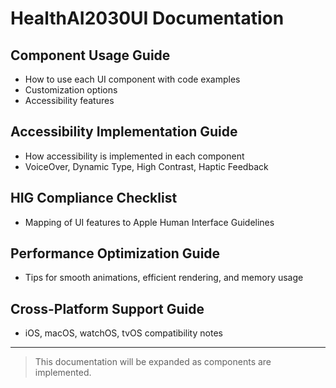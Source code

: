 # HealthAI2030UI Documentation

## Component Usage Guide

- How to use each UI component with code examples
- Customization options
- Accessibility features

## Accessibility Implementation Guide

- How accessibility is implemented in each component
- VoiceOver, Dynamic Type, High Contrast, Haptic Feedback

## HIG Compliance Checklist

- Mapping of UI features to Apple Human Interface Guidelines

## Performance Optimization Guide

- Tips for smooth animations, efficient rendering, and memory usage

## Cross-Platform Support Guide

- iOS, macOS, watchOS, tvOS compatibility notes

---

> This documentation will be expanded as components are implemented.
